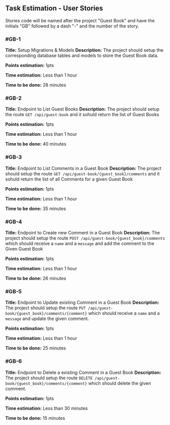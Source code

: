 ## Task Estimation - User Stories

Stories code will be named after the project "Guest Book" and have the initials "GB" followed by a dash "-" and the number of the
story.

### **#GB-1**

**Title:** Setup Migrations & Models
**Description:** The project should setup the corresponding database tables and models to store the Guest Book data.

**Points estimation:** 1pts

**Time estimation:** Less than 1 hour

**Time to be done:** 28 minutes

### **#GB-2**

**Title:** Endpoint to List Guest Books
**Description:** The project should setup the route `GET /api/guest-book` and it sohuld return the list of Guest Books

**Points estimation:** 1pts

**Time estimation:** Less than 1 hour

**Time to be done:** 40 minutes

### **#GB-3**

**Title:** Endpoint to List Comments in a Guest Book
**Description:** The project should setup the route `GET /api/guest-book/{guest_book}/comments` and it sohuld return the list
of all Comments for a given Guest Book

**Points estimation:** 1pts

**Time estimation:** Less than 1 hour

**Time to be done:** 35 minutes

### **#GB-4**

**Title:** Endpoint to Create new Comment in a Guest Book
**Description:** The project should setup the route `POST /api/guest-book/{guest_book}/comments` which should receive a `name`
and a `message` and add the comment to the Given Guest Book

**Points estimation:** 1pts

**Time estimation:** Less than 1 hour

**Time to be done:** 26 minutes

### **#GB-5**

**Title:** Endpoint to Update existing Comment in a Guest Book
**Description:** The project should setup the route `PUT /api/guest-book/{guest_book}/comments/{comment}` which should receive a
`name` and a `message` and update the given comment.

**Points estimation:** 1pts

**Time estimation:** Less than 1 hour

**Time to be done:** 25 minutes

### **#GB-6**

**Title:** Endpoint to Delete a existing Comment in a Guest Book
**Description:** The project should setup the route `DELETE /api/guest-book/{guest_book}/comments/{comment}` which should delete
the given comment.

**Points estimation:** 1pts

**Time estimation:** Less than 30 minutes

**Time to be done:** 15 minutes
